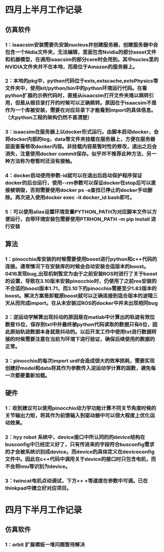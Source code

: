 # 四月上半月工作记录
## 仿真软件 
### 1：isaacsim安装需要先安装nucleus并创建服务器，创建服务器中会包含一个Nidia文件夹，无法编辑，里面包含Nvidia的部分asset文件和机器模型，在调用isaacsim的部分core时会用到。其中nucles里的NVIDIA文件夹并不在本地，而是位于Amazon的服务器上。
### 2：本地的pkg中，python代码位于exts,extscache,extsPhysics等文件夹中，使用kit/python/bin中的python环境运行代码。在看python扩展的示例代码时，直接从isaacsim打开文件夹难以跳转引用，但是从根目录打开的时候可以正确跳转。原因在于isaacsim不是作为一个库被安装，需要在对应目录下才能看到import的具体信息。（大python工程的架构仍然不甚清楚）
### 3：isaacsim在服务器上以docker形式运行。由脚本启动docker，会将docker内部的log，data等文件夹挂载在服务器上，方便在服务器层面查看修改docker内容。非挂载内容是暂时性的修改，退出之后会消失，注意使用docker commit保存。似乎并不推荐此种方法，另一种方法称为卷暂时还没有接触。
### 4：docker启动使用参数-id就可以在退出后启动保护程序保证docker的后台运行，使用--rm参数可以保证docker在stop后可以直接被销毁，否则需要使用docker ps -a查找已停止的docker手动删除。再次进入使用docker exec -it docker_id bash即可。
### 5：可以使用alias设置环境变量PYTHON_PATH为对应脚本文件以方便运行，自带环境安装包需要使用PTRHON_PATH -m pip install 进行安装

## 算法
### 1：pinocchio库安装的时候需要使用boost进行python和c++代码的连接。通常情况下在安装库的时候会自动安装合适版本的boost。0416发现bug,出现机制暂定为由于之前安装ROS时进行了关于boost的设置，导致在3.10版本安装pinocchio时，仍使用了之前ros安装的不合适的boost版本1.71，而3.10下的pinocchio需要至少1.83版本的boost。解决方案是卸载原boost就可以正确连接到适合版本的波哦三天从而完成import。在从未安装过ROS的docker中并未出现相同bug
### 2：逆运动学解算出现抖动的原因是在matlab中计算出的轨迹有效位数是15位，保存到txt中并最终被python代码读取的数据只有6位，因此原始轨迹数据本身就是抖动的。以后开发工作中使用txt进行数据转接的时候需要注意在当前为环境下进行验证，确保后续使用的数据的正常。
### 3：pinocchio的每次import urdf会造成很大的效率损耗，需要实现创建好model和data将其作为参数传入逆运动学计算的函数，避免每一次都要重新加载。

## 硬件
### 1：收到建议可以使用pinocchio动力学功能计算不同关节角度时候的关节输出力矩，将其作为前馈输入到驱动器中可以很大程度上优化运动效果。
### 2：hyy robot 系统中，device接口中所认同的的device结构在busconfig中已经定义好了，只有传进来的字段符合busconfig需求的才会被系统识别成device。而device的具体定义在deviceconfig文件中。因此在c++代码中调用关于device的接口时只包含电机，而不会将imu等识别为device。
### 3：twincat电机点动调试，下方++ +等速度在参数中可调。已在thinkpad中建立好对应项目。



# 四月下半月工作记录
## 仿真软件
### 1：orbit 扩展模板一堆问题暂待解决